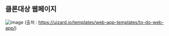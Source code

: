 <h2>클론대상 웹페이지</h2>


![image](https://github.com/SeongGwangJu/AWS_React_Todo/assets/133538833/7f13b190-3fcb-498a-a3dd-6e9b3d392a07)
(출처 : https://uizard.io/templates/web-app-templates/to-do-web-app/)
